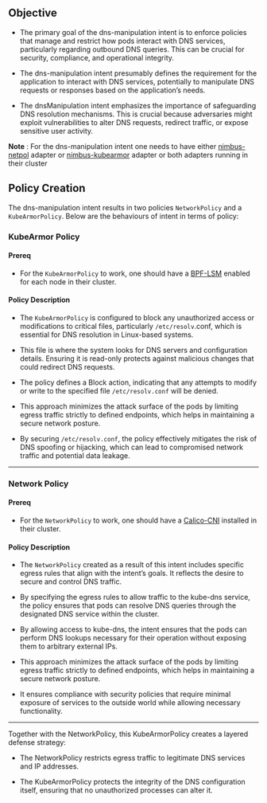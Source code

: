 ## Objective

- The primary goal of the dns-manipulation intent is to enforce policies that manage and restrict how pods interact with DNS services, particularly regarding outbound DNS queries. This can be crucial for security, compliance, and operational integrity.  

- The dns-manipulation intent presumably defines the requirement for the application to interact with DNS services, potentially to manipulate DNS requests or responses based on the application’s needs.

- The dnsManipulation intent emphasizes the importance of safeguarding DNS resolution mechanisms. This is crucial because adversaries might exploit vulnerabilities to alter DNS requests, redirect traffic, or expose sensitive user activity.

**Note** : For the dns-manipulation intent one needs to have either [nimbus-netpol](../../deployments/nimbus-netpol/Readme.md) adapter or [nimbus-kubearmor](../../deployments/nimbus-kubearmor/Readme.md) adapter or both adapters running in their cluster

## Policy Creation

The dns-manipulation intent results in two policies `NetworkPolicy` and a `KubeArmorPolicy`. Below are the behaviours of intent in terms of policy:

### KubeArmor Policy

#### Prereq

- For the `KubeArmorPolicy` to work, one should have a [BPF-LSM](https://github.com/kubearmor/KubeArmor/blob/main/getting-started/FAQ.md#checking-and-enabling-support-for-bpf-lsm) enabled for each node in their cluster.


#### Policy Description

- The `KubeArmorPolicy` is configured to block any unauthorized access or modifications to critical files, particularly `/etc/resolv`.conf, which is essential for DNS resolution in Linux-based systems.

- This file is where the system looks for DNS servers and configuration details. Ensuring it is read-only protects against malicious changes that could redirect DNS requests.

- The policy defines a Block action, indicating that any attempts to modify or write to the specified file `/etc/resolv.conf` will be denied.

- This approach minimizes the attack surface of the pods by limiting egress traffic strictly to defined endpoints, which helps in maintaining a secure network posture.

- By securing `/etc/resolv.conf`, the policy effectively mitigates the risk of DNS spoofing or hijacking, which can lead to compromised network traffic and potential data leakage.

----

### Network Policy

#### Prereq

- For the `NetworkPolicy` to work, one should have a [Calico-CNI](https://docs.tigera.io/calico/latest/getting-started/kubernetes/self-managed-onprem/onpremises)  installed in their cluster.


#### Policy Description

- The `NetworkPolicy` created as a result of this intent includes specific egress rules that align with the intent’s goals. It reflects the desire to secure and control DNS traffic.

- By specifying the egress rules to allow traffic to the kube-dns service, the policy ensures that pods  can resolve DNS queries through the designated DNS service within the cluster.

- By allowing access to kube-dns, the intent ensures that the pods can perform DNS lookups necessary for their operation without exposing them to arbitrary external IPs.

- This approach minimizes the attack surface of the pods by limiting egress traffic strictly to defined endpoints, which helps in maintaining a secure network posture.

- It ensures compliance with security policies that require minimal exposure of services to the outside world while allowing necessary functionality.


----

Together with the NetworkPolicy, this KubeArmorPolicy creates a layered defense strategy:

- The NetworkPolicy restricts egress traffic to legitimate DNS services and IP addresses.

- The KubeArmorPolicy protects the integrity of the DNS configuration itself, ensuring that no unauthorized processes can alter it.
